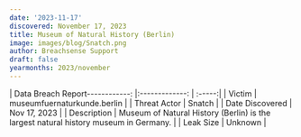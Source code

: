 ```yaml
---
date: '2023-11-17'
discovered: November 17, 2023
title: Museum of Natural History (Berlin)
image: images/blog/Snatch.png
author: Breachsense Support
draft: false
yearmonths: 2023/november
---
```


| Data Breach Report------------:     |:-------------:    | :-----:|
| Victim      | museumfuernaturkunde.berlin      | 
| Threat Actor      | Snatch      | 
| Date Discovered      | Nov 17, 2023      | 
| Description      | Museum of Natural History (Berlin) is the largest natural history museum in Germany.      | 
| Leak Size      | Unknown      | 

